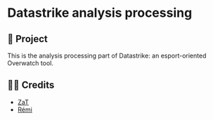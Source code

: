 # Datastrike analysis processing

## 🚀 Project
This is the analysis processing part of Datastrike: an esport-oriented Overwatch tool.

## 🧑‍💻 Credits
- [ZaT](https://github.com/Zat-Code)
- [Rémi](https://github.com/RemiSaurel)
